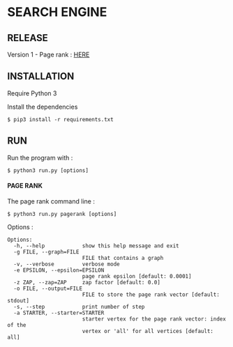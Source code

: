 # SEARCH ENGINE

## RELEASE
Version 1 - Page rank : [HERE](https://github.com/kalaww/search_engine/releases)

## INSTALLATION
Require Python 3

Install the dependencies

```
$ pip3 install -r requirements.txt
```

## RUN
Run the program with :
```
$ python3 run.py [options]
```

#### PAGE RANK
The page rank command line :
```
$ python3 run.py pagerank [options]
```
Options :
```
Options:
  -h, --help            show this help message and exit
  -g FILE, --graph=FILE
                        FILE that contains a graph
  -v, --verbose         verbose mode
  -e EPSILON, --epsilon=EPSILON
                        page rank epsilon [default: 0.0001]
  -z ZAP, --zap=ZAP     zap factor [default: 0.0]
  -o FILE, --output=FILE
                        FILE to store the page rank vector [default: stdout]
  -s, --step            print number of step
  -a STARTER, --starter=STARTER
                        starter vertex for the page rank vector: index of the
                        vertex or 'all' for all vertices [default: all]
```

